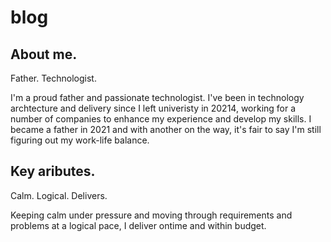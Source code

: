 # blog

## About me.

Father. Technologist.

I'm a proud father and passionate technologist. I've been in technology archtecture and delivery since I left univeristy in 20214, working for a number of companies to enhance my experience and develop my skills. I became a father in 2021 and with another on the way, it's fair to say I'm still figuring out my work-life balance.

## Key aributes.

Calm. Logical. Delivers.

Keeping calm under pressure and moving through requirements and problems at a logical pace, I deliver ontime and within budget. 
